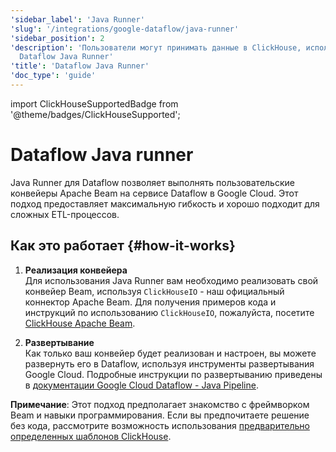 ```yaml
---
'sidebar_label': 'Java Runner'
'slug': '/integrations/google-dataflow/java-runner'
'sidebar_position': 2
'description': 'Пользователи могут принимать данные в ClickHouse, используя Google
  Dataflow Java Runner'
'title': 'Dataflow Java Runner'
'doc_type': 'guide'
---
```


import ClickHouseSupportedBadge from '@theme/badges/ClickHouseSupported';


# Dataflow Java runner

<ClickHouseSupportedBadge/>

Java Runner для Dataflow позволяет выполнять пользовательские конвейеры Apache Beam на сервисе Dataflow в Google Cloud. Этот подход предоставляет максимальную гибкость и хорошо подходит для сложных ETL-процессов.

## Как это работает {#how-it-works}

1. **Реализация конвейера**  
   Для использования Java Runner вам необходимо реализовать свой конвейер Beam, используя `ClickHouseIO` - наш официальный коннектор Apache Beam. Для получения примеров кода и инструкций по использованию `ClickHouseIO`, пожалуйста, посетите [ClickHouse Apache Beam](/integrations/apache-beam).

2. **Развертывание**  
   Как только ваш конвейер будет реализован и настроен, вы можете развернуть его в Dataflow, используя инструменты развертывания Google Cloud. Подробные инструкции по развертыванию приведены в [документации Google Cloud Dataflow - Java Pipeline](https://cloud.google.com/dataflow/docs/quickstarts/create-pipeline-java).

**Примечание**: Этот подход предполагает знакомство с фреймворком Beam и навыки программирования. Если вы предпочитаете решение без кода, рассмотрите возможность использования [предварительно определенных шаблонов ClickHouse](./templates).
